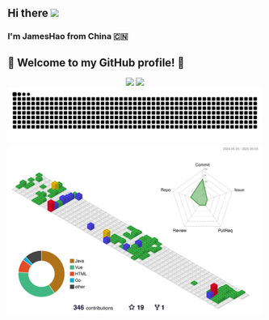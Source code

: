 ## Hi there <img src="https://cdn.jsdelivr.net/gh/dmego/images/img/Hi.gif" height="32" />
 
### I'm JamesHao from China 🇨🇳 
## 🎉 Welcome to my GitHub profile! 🚀
<!--
**JamesHa0/JamesHa0** is a ✨ _special_ ✨ repository because its `README.md` (this file) appears on your GitHub profile.

Here are some ideas to get you started:

- 🔭 I’m currently working on ...
- 🌱 I’m currently learning ...
- 👯 I’m looking to collaborate on ...
- 🤔 I’m looking for help with ...
- 💬 Ask me about ...
- 📫 How to reach me: ...
- 😄 Pronouns: ...
- ⚡ Fun fact: ...
-->

<div align="center">
    <img height="165px" src="https://github-readme-stats.vercel.app/api?username=JamesHa0&theme=rose&hide=issues,contribs&show_icons=true" />
    <img src="https://github-readme-stats.vercel.app/api/top-langs/?username=JamesHa0&layout=compact" />
</div>
<picture>
  <source media="(prefers-color-scheme: dark)" srcset="https://raw.githubusercontent.com/JamesHa0/JamesHa0/output/github-contribution-grid-snake-dark.svg">
  <source media="(prefers-color-scheme: light)" srcset="https://raw.githubusercontent.com/JamesHa0/JamesHa0/output/github-contribution-grid-snake.svg">
  <img alt="github contribution grid snake animation" src="https://raw.githubusercontent.com/JamesHa0/JamesHa0/output/github-contribution-grid-snake.svg">
</picture>
<div align="center">
    <img src="./profile-3d-contrib/profile-gitblock.svg" />
</div>
